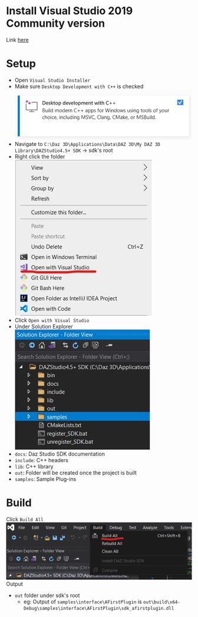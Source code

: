 # Install Visual Studio 2019 Community version
Link [here](https://visualstudio.microsoft.com/vs/)

# Setup
- Open `Visual Studio Installer`
- Make sure `Desktop Development with C++` is checked
![](images/desktop_development_cpp.png)
- Navigate to `C:\Daz 3D\Applications\Data\DAZ 3D\My DAZ 3D Library\DAZStudio4.5+ SDK` &rightarrow; sdk's root
- Right click the folder
![](images/open_with_vs.png)
- Click `Open with Visual Studio`
- Under Solution Explorer
![](images/sdk_folder_structure.png)
- `docs`: Daz Studio SDK documentation
- `include`: C++ headers
- `lib`: C++ library
- `out`: Folder will be created once the project is built
- `samples`: Sample Plug-ins 

# Build
Click `Build All`
![](images/build.png)
Output
- `out` folder under sdk's root
  - eg: Output of `samples\interface\AFirstPlugin` is
`out\build\x64-Debug\samples\interface\AFirstPlugin\sdk_afirstplugin.dll`